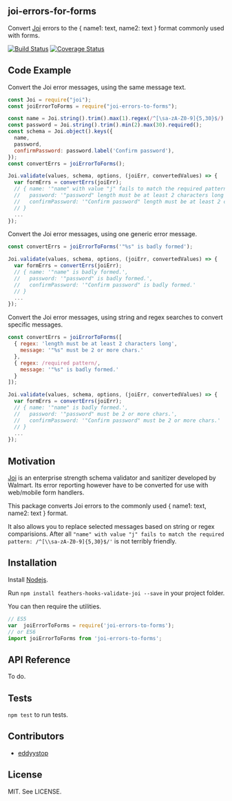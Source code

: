 ## joi-errors-for-forms
Convert [Joi](https://github.com/hapijs/joi) errors to the { name1: text, name2: text }
format commonly used with forms.

[![Build Status](https://travis-ci.org/eddyystop/joi-errors-for-forms.svg?branch=master)](https://travis-ci.org/eddyystop/joi-errors-for-forms)
[![Coverage Status](https://coveralls.io/repos/github/eddyystop/joi-errors-for-forms/badge.svg?branch=master)](https://coveralls.io/github/eddyystop/joi-errors-for-forms?branch=master)

## Code Example

Convert the Joi error messages, using the same message text.

```javascript
const Joi = require("joi");
const joiErrorToForms = require("joi-errors-to-forms");

const name = Joi.string().trim().max(1).regex(/^[\sa-zA-Z0-9]{5,30}$/).required();
const password = Joi.string().trim().min(2).max(30).required();
const schema = Joi.object().keys({
  name,
  password,
  confirmPassword: password.label('Confirm password'),
});
const convertErrs = joiErrorToForms();

Joi.validate(values, schema, options, (joiErr, convertedValues) => {
  var formErrs = convertErrs(joiErr);
  // { name: '"name" with value "j" fails to match the required pattern: /^[\\sa-zA-Z0-9]{5,30}$/',
  //   password: '"password" length must be at least 2 characters long',
  //   confirmPassword: '"Confirm password" length must be at least 2 characters long'
  // }
  ...
});

```

Convert the Joi error messages, using one generic error message.

```javascript
const convertErrs = joiErrorToForms('"%s" is badly formed');

Joi.validate(values, schema, options, (joiErr, convertedValues) => {
  var formErrs = convertErrs(joiErr);
  // { name: '"name" is badly formed.',
  //   password: '"password" is badly formed.',
  //   confirmPassword: '"Confirm password" is badly formed.'
  // }
  ...
});

```

Convert the Joi error messages, using string and regex searches to convert specific messages.

```javascript
const convertErrs = joiErrorToForms([
  { regex: 'length must be at least 2 characters long',
    message: '"%s" must be 2 or more chars.'
  },
  { regex: /required pattern/,
    message: '"%s" is badly formed.'
  }
]);

Joi.validate(values, schema, options, (joiErr, convertedValues) => {
  var formErrs = convertErrs(joiErr);
  // { name: '"name" is badly formed.',
  //   password: '"password" must be 2 or more chars.',
  //   confirmPassword: '"Confirm password" must be 2 or more chars.'
  // }
  ...
});

```

## Motivation

[Joi](https://github.com/hapijs/joi) is an enterprise strength schema validator and sanitizer
developed by Walmart.
Its error reporting however have to be converted for use with web/mobile form handlers.

This package converts Joi errors to the commonly used { name1: text, name2: text } format.

It also allows you to replace selected messages based on string or regex comparisions.
After all `"name" with value "j" fails to match the required pattern: /^[\\sa-zA-Z0-9]{5,30}$/'`
is not terribly friendly.

## Installation

Install [Nodejs](https://nodejs.org/en/).

Run `npm install feathers-hooks-validate-joi --save` in your project folder.

You can then require the utilities.

```javascript
// ES5
var  joiErrorToForms = require('joi-errors-to-forms');
// or ES6
import joiErrorToForms from 'joi-errors-to-forms';
```

## API Reference

To do.

## Tests

`npm test` to run tests.

## Contributors

- [eddyystop](https://github.com/eddyystop)

## License

MIT. See LICENSE.
